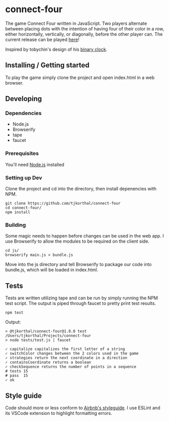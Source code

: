 # connect-four
The game Connect Four written in JavaScript. Two players alternate between placing dots with the intention of having four of their color in a row, either horizontally, vertically, or diagonally, before the other player can. The current release can be played [here](https://tjkorthal.github.io/connect-four/)!

Inspired by tobychin's design of his [binary clock](https://github.com/tobychin/binary-clock).

## Installing / Getting started

To play the game simply clone the project and open index.html in a web browser.

## Developing

### Dependencies

* Node.js
* Browserify
* tape
* faucet


### Prerequisites

You'll need [Node.js](https://nodejs.org/en/download/) installed

### Setting up Dev

Clone the project and cd into the directory, then install depenencies with NPM.

```shell
git clone https://github.com/tjkorthal/connect-four
cd connect-four/
npm install
```

### Building

Some magic needs to happen before changes can be used in the web app. I use Browserify to allow the modules to be required on the client side.

```shell
cd js/
browserify main.js > bundle.js
```

Move into the js directory and tell Browserify to package our code into bundle.js, which will be loaded in index.html.

## Tests

Tests are written utilizing tape and can be run by simply running the NPM test script. The output is piped through faucet to pretty print test results.

```shell
npm test
```
Output:
```
> @tjkorthal/connect-four@1.0.0 test /Users/tjkorthal/Projects/connect-four
> node tests/test.js | faucet

✓ capitalize capitalizes the first letter of a string
✓ switchColor changes between the 2 colors used in the game
✓ strategies return the next coordinate in a direction
✓ containsCoordinate returns a boolean
✓ checkSequence returns the number of points in a sequence
# tests 15
# pass  15
✓ ok
```

## Style guide

Code should more or less conform to [Airbnb's styleguide](https://github.com/airbnb/javascript). I use ESLint and its VSCode extension to highlight formatting errors.
